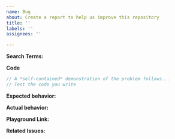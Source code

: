 ```yaml
---
name: Bug
about: Create a report to help us improve this repository
title: ''
labels: ''
assignees: ''

---
```


<!-- Search terms you tried before logging this (so others can find this issue more easily) -->
**Search Terms:**

**Code**

```kotlin
// A *self-contained* demonstration of the problem follows...
// Test the code you write
```

**Expected behavior:**

**Actual behavior:**

**Playground Link:**

**Related Issues:**